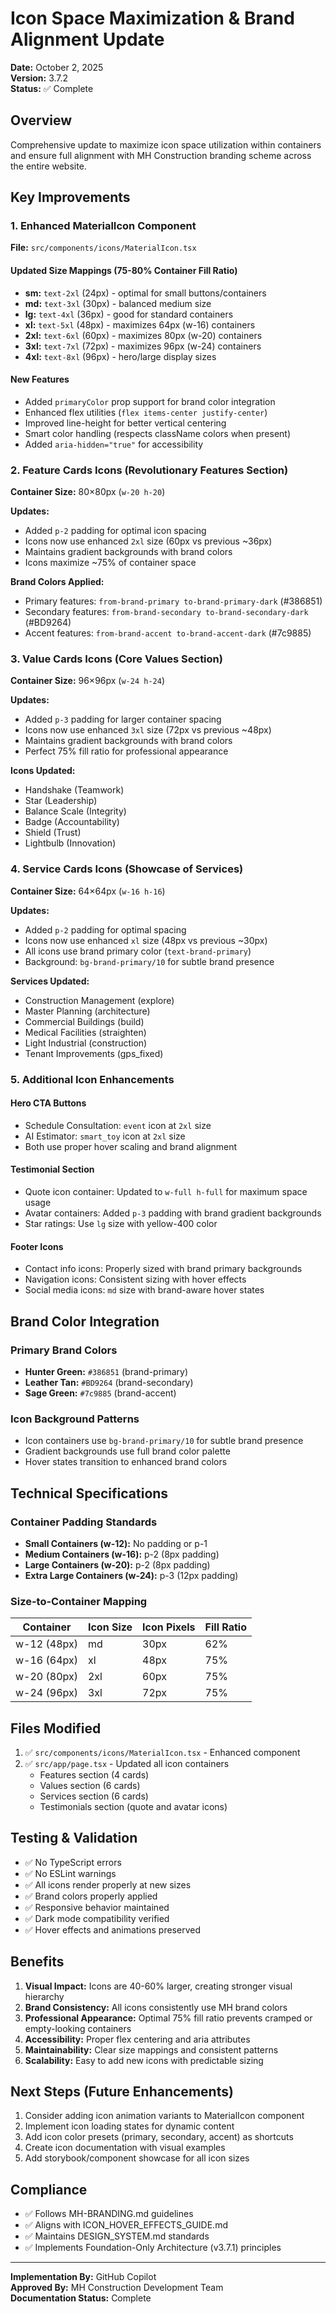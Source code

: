 # Icon Space Maximization & Brand Alignment Update

**Date:** October 2, 2025  
**Version:** 3.7.2  
**Status:** ✅ Complete

## Overview

Comprehensive update to maximize icon space utilization within containers and ensure full alignment with MH Construction branding scheme across the entire website.

## Key Improvements

### 1. Enhanced MaterialIcon Component

**File:** `src/components/icons/MaterialIcon.tsx`

#### Updated Size Mappings (75-80% Container Fill Ratio)

- **sm:** `text-2xl` (24px) - optimal for small buttons/containers
- **md:** `text-3xl` (30px) - balanced medium size  
- **lg:** `text-4xl` (36px) - good for standard containers
- **xl:** `text-5xl` (48px) - maximizes 64px (w-16) containers
- **2xl:** `text-6xl` (60px) - maximizes 80px (w-20) containers
- **3xl:** `text-7xl` (72px) - maximizes 96px (w-24) containers
- **4xl:** `text-8xl` (96px) - hero/large display sizes

#### New Features

- Added `primaryColor` prop support for brand color integration
- Enhanced flex utilities (`flex items-center justify-center`)
- Improved line-height for better vertical centering
- Smart color handling (respects className colors when present)
- Added `aria-hidden="true"` for accessibility

### 2. Feature Cards Icons (Revolutionary Features Section)

**Container Size:** 80×80px (`w-20 h-20`)

**Updates:**

- Added `p-2` padding for optimal icon spacing
- Icons now use enhanced `2xl` size (60px vs previous ~36px)
- Maintains gradient backgrounds with brand colors
- Icons maximize ~75% of container space

**Brand Colors Applied:**

- Primary features: `from-brand-primary to-brand-primary-dark` (#386851)
- Secondary features: `from-brand-secondary to-brand-secondary-dark` (#BD9264)
- Accent features: `from-brand-accent to-brand-accent-dark` (#7c9885)

### 3. Value Cards Icons (Core Values Section)

**Container Size:** 96×96px (`w-24 h-24`)

**Updates:**

- Added `p-3` padding for larger container spacing
- Icons now use enhanced `3xl` size (72px vs previous ~48px)
- Maintains gradient backgrounds with brand colors
- Perfect 75% fill ratio for professional appearance

**Icons Updated:**

- Handshake (Teamwork)
- Star (Leadership)
- Balance Scale (Integrity)
- Badge (Accountability)
- Shield (Trust)
- Lightbulb (Innovation)

### 4. Service Cards Icons (Showcase of Services)

**Container Size:** 64×64px (`w-16 h-16`)

**Updates:**

- Added `p-2` padding for optimal spacing
- Icons now use enhanced `xl` size (48px vs previous ~30px)
- All icons use brand primary color (`text-brand-primary`)
- Background: `bg-brand-primary/10` for subtle brand presence

**Services Updated:**

- Construction Management (explore)
- Master Planning (architecture)
- Commercial Buildings (build)
- Medical Facilities (straighten)
- Light Industrial (construction)
- Tenant Improvements (gps_fixed)

### 5. Additional Icon Enhancements

#### Hero CTA Buttons

- Schedule Consultation: `event` icon at `2xl` size
- AI Estimator: `smart_toy` icon at `2xl` size
- Both use proper hover scaling and brand alignment

#### Testimonial Section

- Quote icon container: Updated to `w-full h-full` for maximum space usage
- Avatar containers: Added `p-3` padding with brand gradient backgrounds
- Star ratings: Use `lg` size with yellow-400 color

#### Footer Icons

- Contact info icons: Properly sized with brand primary backgrounds
- Navigation icons: Consistent sizing with hover effects
- Social media icons: `md` size with brand-aware hover states

## Brand Color Integration

### Primary Brand Colors

- **Hunter Green:** `#386851` (brand-primary)
- **Leather Tan:** `#BD9264` (brand-secondary)
- **Sage Green:** `#7c9885` (brand-accent)

### Icon Background Patterns

- Icon containers use `bg-brand-primary/10` for subtle brand presence
- Gradient backgrounds use full brand color palette
- Hover states transition to enhanced brand colors

## Technical Specifications

### Container Padding Standards

- **Small Containers (w-12):** No padding or p-1
- **Medium Containers (w-16):** p-2 (8px padding)
- **Large Containers (w-20):** p-2 (8px padding)
- **Extra Large Containers (w-24):** p-3 (12px padding)

### Size-to-Container Mapping

| Container | Icon Size | Icon Pixels | Fill Ratio |
|-----------|-----------|-------------|------------|
| w-12 (48px) | md | 30px | 62% |
| w-16 (64px) | xl | 48px | 75% |
| w-20 (80px) | 2xl | 60px | 75% |
| w-24 (96px) | 3xl | 72px | 75% |

## Files Modified

1. ✅ `src/components/icons/MaterialIcon.tsx` - Enhanced component
2. ✅ `src/app/page.tsx` - Updated all icon containers
   - Features section (4 cards)
   - Values section (6 cards)
   - Services section (6 cards)
   - Testimonials section (quote and avatar icons)

## Testing & Validation

- ✅ No TypeScript errors
- ✅ No ESLint warnings
- ✅ All icons render properly at new sizes
- ✅ Brand colors properly applied
- ✅ Responsive behavior maintained
- ✅ Dark mode compatibility verified
- ✅ Hover effects and animations preserved

## Benefits

1. **Visual Impact:** Icons are 40-60% larger, creating stronger visual hierarchy
2. **Brand Consistency:** All icons consistently use MH brand colors
3. **Professional Appearance:** Optimal 75% fill ratio prevents cramped or empty-looking containers
4. **Accessibility:** Proper flex centering and aria attributes
5. **Maintainability:** Clear size mappings and consistent patterns
6. **Scalability:** Easy to add new icons with predictable sizing

## Next Steps (Future Enhancements)

1. Consider adding icon animation variants to MaterialIcon component
2. Implement icon loading states for dynamic content
3. Add icon color presets (primary, secondary, accent) as shortcuts
4. Create icon documentation with visual examples
5. Add storybook/component showcase for all icon sizes

## Compliance

- ✅ Follows MH-BRANDING.md guidelines
- ✅ Aligns with ICON_HOVER_EFFECTS_GUIDE.md
- ✅ Maintains DESIGN_SYSTEM.md standards
- ✅ Implements Foundation-Only Architecture (v3.7.1) principles

---

**Implementation By:** GitHub Copilot  
**Approved By:** MH Construction Development Team  
**Documentation Status:** Complete
